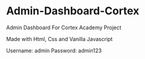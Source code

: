 # Admin-Dashboard-Cortex
Admin Dashboard For Cortex Academy Project 

Made with Html, Css and Vanilla Javascript

Username: admin
Password: admin123
